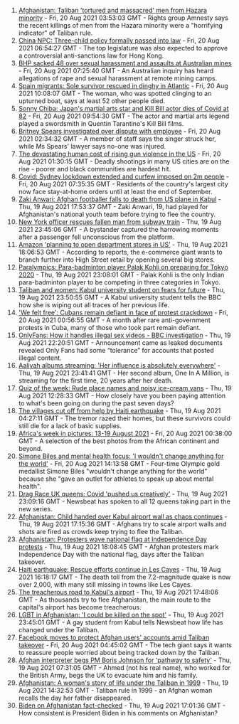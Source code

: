 1. [Afghanistan: Taliban 'tortured and massacred' men from Hazara minority](https://www.bbc.co.uk/news/world-asia-58277463) - Fri, 20 Aug 2021 03:53:03 GMT - Rights group Amnesty says the recent killings of men from the Hazara minority were a "horrifying indicator" of Taliban rule.
2. [China NPC: Three-child policy formally passed into law](https://www.bbc.co.uk/news/world-asia-china-58277473) - Fri, 20 Aug 2021 06:54:27 GMT - The top legislature was also expected to approve a controversial anti-sanctions law for Hong Kong.
3. [BHP sacked 48 over sexual harassment and assaults at Australian mines](https://www.bbc.co.uk/news/world-australia-58278104) - Fri, 20 Aug 2021 07:25:40 GMT - An Australian inquiry has heard allegations of rape and sexual harassment at remote mining camps.
4. [Spain migrants: Sole survivor rescued in dinghy in Atlantic](https://www.bbc.co.uk/news/world-europe-58279185) - Fri, 20 Aug 2021 10:08:07 GMT - The woman, who was spotted clinging to an upturned boat, says at least 52 other people died.
5. [Sonny Chiba: Japan's martial arts star and Kill Bill actor dies of Covid at 82](https://www.bbc.co.uk/news/entertainment-arts-58279397) - Fri, 20 Aug 2021 09:54:30 GMT - The actor and martial arts legend played a swordsmith in Quentin Tarantino's Kill Bill films.
6. [Britney Spears investigated over dispute with employee](https://www.bbc.co.uk/news/entertainment-arts-58276564) - Fri, 20 Aug 2021 02:34:32 GMT - A member of staff says the singer struck her, while Ms Spears' lawyer says no-one was injured.
7. [The devastating human cost of rising gun violence in the US](https://www.bbc.co.uk/news/world-us-canada-58207384) - Fri, 20 Aug 2021 01:30:15 GMT - Deadly shootings in many US cities are on the rise - poorer and black communities are hardest hit.
8. [Covid: Sydney lockdown extended and curfew imposed on 2m people](https://www.bbc.co.uk/news/world-australia-58277503) - Fri, 20 Aug 2021 07:35:35 GMT - Residents of the country's largest city now face stay-at-home orders until at least the end of September.
9. [Zaki Anwari: Afghan footballer falls to death from US plane in Kabul](https://www.bbc.co.uk/news/world-asia-58272740) - Thu, 19 Aug 2021 17:53:37 GMT - Zaki Anwari, 19, had played for Afghanistan's national youth team before trying to flee the country.
10. [New York officer rescues fallen man from subway train](https://www.bbc.co.uk/news/world-us-canada-58277097) - Thu, 19 Aug 2021 23:45:06 GMT - A bystander captured the harrowing moments after a passenger fell unconscious from the platform.
11. [Amazon 'planning to open department stores in US'](https://www.bbc.co.uk/news/business-58274458) - Thu, 19 Aug 2021 18:06:53 GMT - According to reports, the e-commerce giant wants to branch further into High Street retail by opening several big stores.
12. [Paralympics: Para-badminton player Palak Kohli on preparing for Tokyo 2020](https://www.bbc.co.uk/news/world-asia-58271771) - Thu, 19 Aug 2021 23:08:01 GMT - Palak Kohli is the only Indian para-badminton player to be competing in three categories in Tokyo.
13. [Taliban and women: Kabul university student on fears for future](https://www.bbc.co.uk/news/world-asia-58270423) - Thu, 19 Aug 2021 23:50:55 GMT - A Kabul university student tells the BBC how she is wiping out all traces of her previous life.
14. ['We felt free': Cubans remain defiant in face of protest crackdown](https://www.bbc.co.uk/news/world-latin-america-58255555) - Fri, 20 Aug 2021 00:56:55 GMT - A month after rare anti-government protests in Cuba, many of those who took part remain defiant.
15. [OnlyFans: How it handles illegal sex videos - BBC investigation](https://www.bbc.co.uk/news/uk-58255865) - Thu, 19 Aug 2021 22:20:51 GMT - Announcement came as leaked documents revealed Only Fans had some “tolerance” for accounts that posted illegal content.
16. [Aaliyah albums streaming: 'Her influence is absolutely everywhere'](https://www.bbc.co.uk/news/newsbeat-58246480) - Thu, 19 Aug 2021 23:41:41 GMT - Her second album, One In A Million, is streaming for the first time, 20 years after her death.
17. [Quiz of the week: Rude place names and noisy ice-cream vans](https://www.bbc.co.uk/news/world-58255328) - Thu, 19 Aug 2021 12:28:33 GMT - How closely have you been paying attention to what's been going on during the past seven days?
18. [The villages cut off from help by Haiti earthquake](https://www.bbc.co.uk/news/world-latin-america-58245047) - Thu, 19 Aug 2021 04:27:11 GMT - The tremor razed their homes, but these survivors could still die for a lack of basic supplies.
19. [Africa's week in pictures: 13-19 August 2021](https://www.bbc.co.uk/news/world-africa-58267380) - Fri, 20 Aug 2021 00:38:00 GMT - A selection of the best photos from the African continent and beyond.
20. [Simone Biles and mental health focus: 'I wouldn't change anything for the world'](https://www.bbc.co.uk/sport/av/gymnastics/58284865) - Fri, 20 Aug 2021 14:13:58 GMT - Four-time Olympic gold medallist Simone Biles "wouldn't change anything for the world" because she "gave an outlet for athletes to speak up about mental health".
21. [Drag Race UK queens: Covid 'pushed us creatively'](https://www.bbc.co.uk/news/newsbeat-58270184) - Thu, 19 Aug 2021 23:09:16 GMT - Newsbeat has spoken to all 12 queens taking part in the new series.
22. [Afghanistan: Child handed over Kabul airport wall as chaos continues](https://www.bbc.co.uk/news/world-asia-58267756) - Thu, 19 Aug 2021 17:15:36 GMT - Afghans try to scale airport walls and shots are fired as crowds keep trying to flee the Taliban.
23. [Afghanistan: Protesters wave national flag at Independence Day protests](https://www.bbc.co.uk/news/world-asia-58275284) - Thu, 19 Aug 2021 18:08:45 GMT - Afghan protesters mark Independence Day with the national flag, days after the Taliban takeover.
24. [Haiti earthquake: Rescue efforts continue in Les Cayes](https://www.bbc.co.uk/news/world-latin-america-58274326) - Thu, 19 Aug 2021 16:18:17 GMT - The death toll from the 7.2-magnitude quake is now over 2,000, with many still missing in towns like Les Cayes.
25. [The treacherous road to Kabul's airport](https://www.bbc.co.uk/news/world-asia-58271517) - Thu, 19 Aug 2021 17:48:06 GMT - As thousands try to flee Afghanistan, the main route to the capital's airport has become treacherous.
26. [LGBT in Afghanistan: 'I could be killed on the spot'](https://www.bbc.co.uk/news/newsbeat-58271187) - Thu, 19 Aug 2021 23:45:01 GMT - A gay student from Kabul tells Newsbeat how life has changed under the Taliban.
27. [Facebook moves to protect Afghan users' accounts amid Taliban takeover](https://www.bbc.co.uk/news/technology-58277175) - Fri, 20 Aug 2021 04:45:02 GMT - The tech giant says it wants to reassure people worried about being tracked down by the Taliban.
28. [Afghan interpreter begs PM Boris Johnson for 'pathway to safety'](https://www.bbc.co.uk/news/world-58266707) - Thu, 19 Aug 2021 07:31:05 GMT - Ahmed (not his real name), who worked for the British Army, begs the UK to evacuate him and his family.
29. [Afghanistan: A woman's story of life under the Taliban in 1999](https://www.bbc.co.uk/news/world-asia-58250780) - Thu, 19 Aug 2021 14:32:53 GMT - Taliban rule in 1999 - an Afghan woman recalls the day her father disappeared.
30. [Biden on Afghanistan fact-checked](https://www.bbc.co.uk/news/58243158) - Thu, 19 Aug 2021 17:01:36 GMT - How consistent is President Biden in his comments on Afghanistan?
